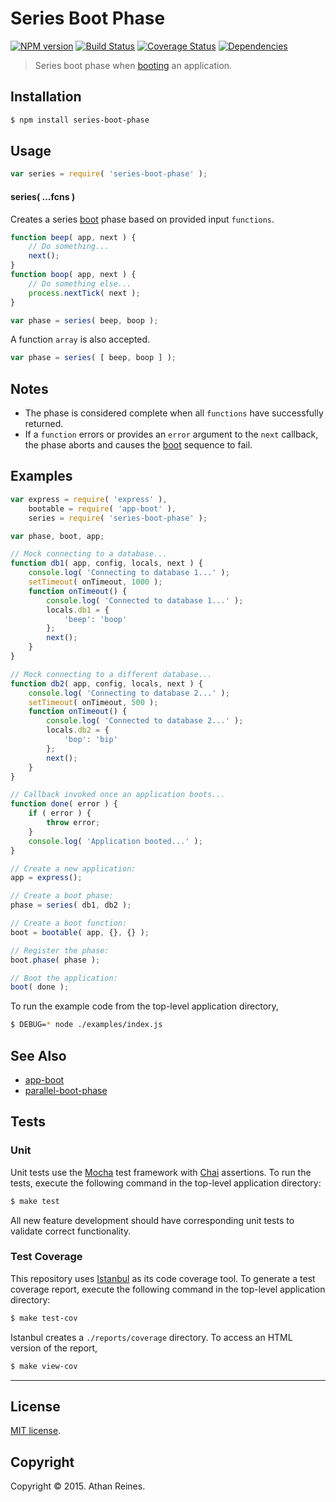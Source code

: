 Series Boot Phase
===
[![NPM version][npm-image]][npm-url] [![Build Status][travis-image]][travis-url] [![Coverage Status][codecov-image]][codecov-url] [![Dependencies][dependencies-image]][dependencies-url]

> Series boot phase when [booting](https://github.com/kgryte/node-app-boot) an application.


## Installation

``` bash
$ npm install series-boot-phase
```


## Usage

``` javascript
var series = require( 'series-boot-phase' );
```

#### series( ...fcns )

Creates a series [boot](https://github.com/kgryte/node-app-boot) phase based on provided input `functions`.

``` javascript
function beep( app, next ) {
	// Do something...
	next();
}
function boop( app, next ) {
	// Do something else...
	process.nextTick( next );
}

var phase = series( beep, boop );
```

A function `array` is also accepted.

``` javascript
var phase = series( [ beep, boop ] );
```


## Notes

*	The phase is considered complete when all `functions` have successfully returned.
* 	If a `function` errors or provides an `error` argument to the `next` callback, the phase aborts and causes the [boot](https://github.com/kgryte/node-app-boot) sequence to fail.


## Examples

``` javascript
var express = require( 'express' ),
	bootable = require( 'app-boot' ),
	series = require( 'series-boot-phase' );

var phase, boot, app;

// Mock connecting to a database...
function db1( app, config, locals, next ) {
	console.log( 'Connecting to database 1...' );
	setTimeout( onTimeout, 1000 );
	function onTimeout() {
		console.log( 'Connected to database 1...' );
		locals.db1 = {
			'beep': 'boop'
		};
		next();
	}
}

// Mock connecting to a different database...
function db2( app, config, locals, next ) {
	console.log( 'Connecting to database 2...' );
	setTimeout( onTimeout, 500 );
	function onTimeout() {
		console.log( 'Connected to database 2...' );
		locals.db2 = {
			'bop': 'bip'
		};
		next();
	}
}

// Callback invoked once an application boots...
function done( error ) {
	if ( error ) {
		throw error;
	}
	console.log( 'Application booted...' );
}

// Create a new application:
app = express();

// Create a boot phase:
phase = series( db1, db2 );

// Create a boot function:
boot = bootable( app, {}, {} );

// Register the phase:
boot.phase( phase );

// Boot the application:
boot( done );
```

To run the example code from the top-level application directory,

``` bash
$ DEBUG=* node ./examples/index.js
```


## See Also

-	[app-boot](https://github.com/kgryte/node-app-boot)
-	[parallel-boot-phase](https://github.com/kgryte/node-parallel-boot-phase)


## Tests

### Unit

Unit tests use the [Mocha](http://mochajs.org/) test framework with [Chai](http://chaijs.com) assertions. To run the tests, execute the following command in the top-level application directory:

``` bash
$ make test
```

All new feature development should have corresponding unit tests to validate correct functionality.


### Test Coverage

This repository uses [Istanbul](https://github.com/gotwarlost/istanbul) as its code coverage tool. To generate a test coverage report, execute the following command in the top-level application directory:

``` bash
$ make test-cov
```

Istanbul creates a `./reports/coverage` directory. To access an HTML version of the report,

``` bash
$ make view-cov
```


---
## License

[MIT license](http://opensource.org/licenses/MIT).


## Copyright

Copyright &copy; 2015. Athan Reines.


[npm-image]: http://img.shields.io/npm/v/series-boot-phase.svg
[npm-url]: https://npmjs.org/package/series-boot-phase

[travis-image]: http://img.shields.io/travis/kgryte/node-series-boot-phase/master.svg
[travis-url]: https://travis-ci.org/kgryte/node-series-boot-phase

[codecov-image]: https://img.shields.io/codecov/c/github/kgryte/node-series-boot-phase/master.svg
[codecov-url]: https://codecov.io/github/kgryte/node-series-boot-phase?branch=master

[dependencies-image]: http://img.shields.io/david/kgryte/node-series-boot-phase.svg
[dependencies-url]: https://david-dm.org/kgryte/node-series-boot-phase

[dev-dependencies-image]: http://img.shields.io/david/dev/kgryte/node-series-boot-phase.svg
[dev-dependencies-url]: https://david-dm.org/dev/kgryte/node-series-boot-phase

[github-issues-image]: http://img.shields.io/github/issues/kgryte/node-series-boot-phase.svg
[github-issues-url]: https://github.com/kgryte/node-series-boot-phase/issues
